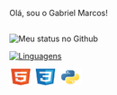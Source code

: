 Olá, sou o Gabriel Marcos!
##

![Meu status no Github](https://github-readme-stats.vercel.app/api?username=Gabriell1507&count_private=true)

[![Linguagens](https://github-readme-stats.vercel.app/api/top-langs/?username=Gabriell1507)](https://github.com/Gabriell1507/github-readme-stats)

  <div>
  <img align="center" alt="HTML" height="30" width="40" src="https://raw.githubusercontent.com/devicons/devicon/master/icons/html5/html5-original.svg">
  <img align="center" alt="CSS" height="30" width="40" src="https://raw.githubusercontent.com/devicons/devicon/master/icons/css3/css3-original.svg">
  <img align="center" alt="Python" height="30" width="40" src="https://raw.githubusercontent.com/devicons/devicon/master/icons/python/python-original.svg">
  </div>  




